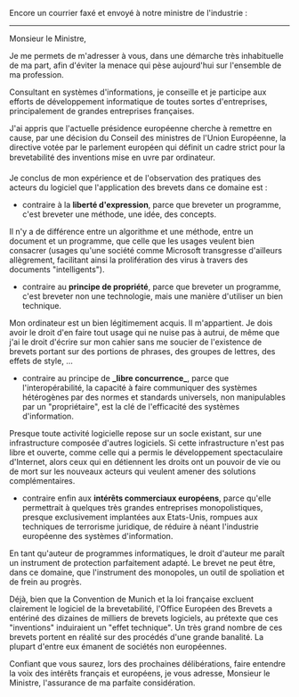 Encore un courrier faxé et envoyé à notre ministre de l\'industrie :

------------------------------------------------------------------------

Monsieur le Ministre,

Je me permets de m\'adresser à vous, dans une démarche très inhabituelle
de ma part, afin d\'éviter la menace qui pèse aujourd\'hui sur
l\'ensemble de ma profession.

Consultant en systèmes d\'informations, je conseille et je participe aux
efforts de développement informatique de toutes sortes d\'entreprises,
principalement de grandes entreprises françaises.

J\'ai appris que l\'actuelle présidence européenne cherche à remettre en
cause, par une décision du Conseil des ministres de l\'Union Européenne,
la directive votée par le parlement européen qui définit un cadre strict
pour la brevetabilité des inventions mise en uvre par ordinateur.

Je conclus de mon expérience et de l\'observation des pratiques des
acteurs du logiciel que l\'application des brevets dans ce domaine est :

-   contraire à la **liberté d\'expression**, parce que breveter un
    programme, c\'est breveter une méthode, une idée, des concepts.

Il n\'y a de différence entre un algorithme et une méthode, entre un
document et un programme, que celle que les usages veulent bien
consacrer (usages qu\'une société comme Microsoft transgresse
d\'ailleurs allègrement, facilitant ainsi la prolifération des virus à
travers des documents \"intelligents\").

-   contraire au **principe de propriété**, parce que breveter un
    programme, c\'est breveter non une technologie, mais une manière
    d\'utiliser un bien technique.

Mon ordinateur est un bien légitimement acquis. Il m\'appartient. Je
dois avoir le droit d\'en faire tout usage qui ne nuise pas à autrui, de
même que j\'ai le droit d\'écrire sur mon cahier sans me soucier de
l\'existence de brevets portant sur des portions de phrases, des groupes
de lettres, des effets de style, \...

-   contraire au principe de **\_libre concurrence\_**, parce que
    l\'interopérabilité, la capacité à faire communiquer des systèmes
    hétérogènes par des normes et standards universels, non manipulables
    par un \"propriétaire\", est la clé de l\'efficacité des systèmes
    d\'information.

Presque toute activité logicielle repose sur un socle existant, sur une
infrastructure composée d\'autres logiciels. Si cette infrastructure
n\'est pas libre et ouverte, comme celle qui a permis le développement
spectaculaire d\'Internet, alors ceux qui en détiennent les droits ont
un pouvoir de vie ou de mort sur les nouveaux acteurs qui veulent amener
des solutions complémentaires.

-   contraire enfin aux **intérêts commerciaux européens**, parce
    qu\'elle permettrait à quelques très grandes entreprises
    monopolistiques, presque exclusivement implantées aux Etats-Unis,
    rompues aux techniques de terrorisme juridique, de réduire à néant
    l\'industrie européenne des systèmes d\'information.

En tant qu\'auteur de programmes informatiques, le droit d\'auteur me
paraît un instrument de protection parfaitement adapté. Le brevet ne
peut être, dans ce domaine, que l\'instrument des monopoles, un outil de
spoliation et de frein au progrès.

Déjà, bien que la Convention de Munich et la loi française excluent
clairement le logiciel de la brevetabilité, l\'Office Européen des
Brevets a entériné des dizaines de milliers de brevets logiciels, au
prétexte que ces \"inventions\" induiraient un \"effet technique\". Un
très grand nombre de ces brevets portent en réalité sur des procédés
d\'une grande banalité. La plupart d\'entre eux émanent de sociétés non
européennes.

Confiant que vous saurez, lors des prochaines délibérations, faire
entendre la voix des intérêts français et européens, je vous adresse,
Monsieur le Ministre, l\'assurance de ma parfaite considération.
